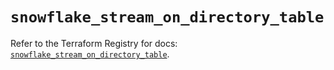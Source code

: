 # `snowflake_stream_on_directory_table`

Refer to the Terraform Registry for docs: [`snowflake_stream_on_directory_table`](https://registry.terraform.io/providers/snowflake-labs/snowflake/0.100.0/docs/resources/stream_on_directory_table).
